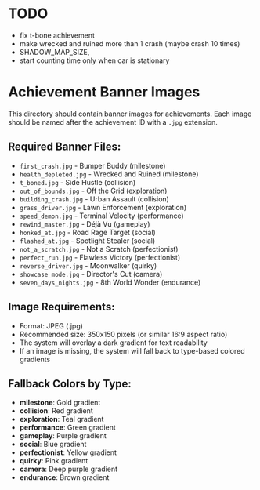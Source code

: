 # TODO
- fix t-bone achievement
- make wrecked and ruined more than 1 crash (maybe crash 10 times)
- SHADOW_MAP_SIZE,
- start counting time only when car is stationary

# Achievement Banner Images

This directory should contain banner images for achievements. Each image should be named after the achievement ID with a `.jpg` extension.

## Required Banner Files:

- `first_crash.jpg` - Bumper Buddy (milestone)
- `health_depleted.jpg` - Wrecked and Ruined (milestone) 
- `t_boned.jpg` - Side Hustle (collision)
- `out_of_bounds.jpg` - Off the Grid (exploration)
- `building_crash.jpg` - Urban Assault (collision)
- `grass_driver.jpg` - Lawn Enforcement (exploration)
- `speed_demon.jpg` - Terminal Velocity (performance)
- `rewind_master.jpg` - Déjà Vu (gameplay)
- `honked_at.jpg` - Road Rage Target (social)
- `flashed_at.jpg` - Spotlight Stealer (social)
- `not_a_scratch.jpg` - Not a Scratch (perfectionist)
- `perfect_run.jpg` - Flawless Victory (perfectionist)
- `reverse_driver.jpg` - Moonwalker (quirky)
- `showcase_mode.jpg` - Director's Cut (camera)
- `seven_days_nights.jpg` - 8th World Wonder (endurance)

## Image Requirements:

- Format: JPEG (.jpg)
- Recommended size: 350x150 pixels (or similar 16:9 aspect ratio)
- The system will overlay a dark gradient for text readability
- If an image is missing, the system will fall back to type-based colored gradients

## Fallback Colors by Type:

- **milestone**: Gold gradient
- **collision**: Red gradient  
- **exploration**: Teal gradient
- **performance**: Green gradient
- **gameplay**: Purple gradient
- **social**: Blue gradient
- **perfectionist**: Yellow gradient
- **quirky**: Pink gradient
- **camera**: Deep purple gradient
- **endurance**: Brown gradient
